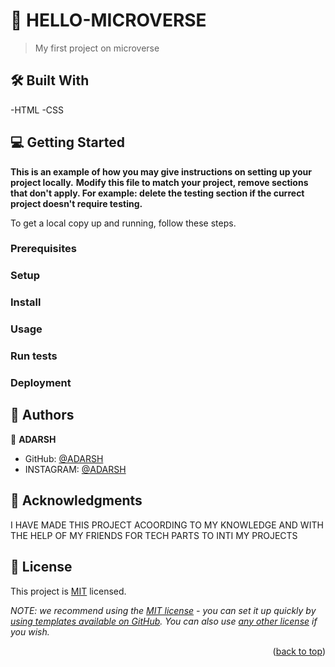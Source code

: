 # 📖 HELLO-MICROVERSE <a name="about-project"></a>

> My first project  on microverse

## 🛠 Built With <a name="built-with">
-HTML
-CSS</a>

## 💻 Getting Started <a name="getting-started"></a>

**This is an example of how you may give instructions on setting up your project locally.**
**Modify this file to match your project, remove sections that don't apply. For example: delete the testing section if the currect project doesn't require testing.**

To get a local copy up and running, follow these steps.

### Prerequisites

### Setup

### Install

### Usage

### Run tests

### Deployment

## 👥 Authors <a name="authors"></a>

👤 **ADARSH**

- GitHub: [@ADARSH](https://github.com/PowerLevel9000)
- INSTAGRAM: [@ADARSH](https://instagram.com/adarsh8090adi?igshid=YmMyMTA2M2Y=)



## 🙏 Acknowledgments <a name="acknowledgements">
I HAVE MADE THIS PROJECT ACOORDING TO MY KNOWLEDGE AND WITH THE HELP OF MY FRIENDS FOR TECH PARTS TO INTI MY PROJECTS </a>



## 📝 License <a name="license"></a>

This project is [MIT](./LICENSE) licensed.

_NOTE: we recommend using the [MIT license](https://choosealicense.com/licenses/mit/) - you can set it up quickly by [using templates available on GitHub](https://docs.github.com/en/communities/setting-up-your-project-for-healthy-contributions/adding-a-license-to-a-repository). You can also use [any other license](https://choosealicense.com/licenses/) if you wish._

<p align="right">(<a href="#readme-top">back to top</a>)</p>